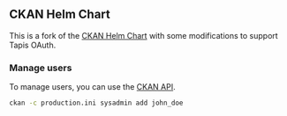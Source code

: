 ## CKAN Helm Chart

This is a fork of the [CKAN Helm Chart](https://github.com/ckan/ckan-helm) with some modifications to support Tapis OAuth.

### Manage users

To manage users, you can use the [CKAN API](https://docs.ckan.org/en/2.9/api/index.html).

```bash
ckan -c production.ini sysadmin add john_doe
```
